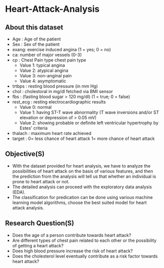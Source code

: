 # Heart-Attack-Analysis

## About this dataset

- Age : Age of the patient
- Sex : Sex of the patient
- exang: exercise induced angina (1 = yes; 0 = no)
- ca: number of major vessels (0-3)
- cp : Chest Pain type chest pain type
  - Value 1: typical angina
  - Value 2: atypical angina
  - Value 3: non-anginal pain
  - Value 4: asymptomatic
- trtbps : resting blood pressure (in mm Hg)
- chol : cholestoral in mg/dl fetched via BMI sensor
- fbs : (fasting blood sugar > 120 mg/dl) (1 = true; 0 = false)
- rest_ecg : resting electrocardiographic results
  - Value 0: normal
  - Value 1: having ST-T wave abnormality (T wave inversions and/or ST elevation or depression of > 0.05 mV)
  - Value 2: showing probable or definite left ventricular hypertrophy by Estes' criteria
- thalach : maximum heart rate achieved
- target : 0= less chance of heart attack 1= more chance of heart attack

## Objective(S)

- With the dataset provided for heart analysis, we have to analyze the possibilities of heart attack on the basis of various features, and then the prediction from the analysis will tell us that whether an individual is prone to heart attack or not.
- The detailed analysis can proceed with the exploratory data analysis (EDA).
- The classification for predication can be done using various machine learning model algorithms, choose the best suited model for heart attack analysis.

## Research Question(S)

- Does the age of a person contribute towards heart attack?
- Are different types of chest pain related to each other or the possibility of getting a heart attack?
- Does high blood pressure increase the risk of heart attack?
- Does the cholesterol level eventually contribute as a risk factor towards heart attack?